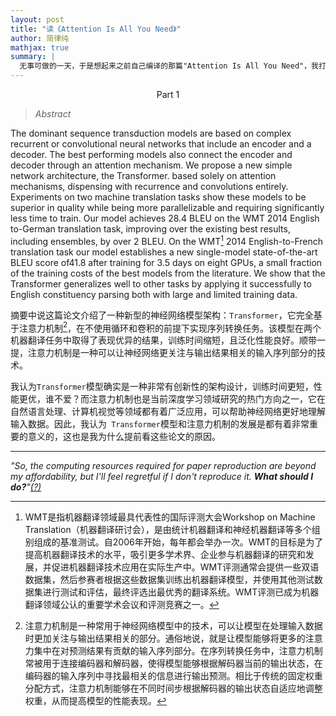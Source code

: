 ```yaml
---
layout: post
title: "读《Attention Is All You Need》"
author: 简律纯
mathjax: true
summary: |
  无事可做的一天，于是想起来之前自己编译的那篇"Attention Is All You Need"，我打印出来后便是再也没看过了，于是把它翻了个底朝天。在这里记下我阅读它时所做的笔记。
---
```


<p align="center">Part 1</p>

> _Abstract_  

The dominant sequence transduction models are based on complex recurrent or convolutional neural networks that include an encoder and a decoder. The best performing models also connect the encoder and decoder through an attention mechanism. We propose a new simple network architecture, the Transformer. based solely on attention mechanisms, dispensing with recurrence and convolutions entirely. Experiments on two machine translation tasks show these models to be superior in quality while being more parallelizable and requiring significantly less time to train. Our model achieves 28.4 BLEU on the WMT 2014 English to-German translation task, improving over the existing best results, including ensembles, by over 2 BLEU. On the WMT[^1] 2014 English-to-French translation task our model establishes a new single-model state-of-the-art BLEU score of41.8 after training for 3.5 days on eight GPUs, a small fraction of the training costs of the best models from the literature. We show that the Transformer generalizes well to other tasks by applying it successfully to English constituency parsing both with large and limited training data.

摘要中说这篇论文介绍了一种新型的神经网络模型架构：`Transformer`，它完全基于注意力机制[^2]，在不使用循环和卷积的前提下实现序列转换任务。该模型在两个机器翻译任务中取得了表现优异的结果，训练时间缩短，且泛化性能良好。顺带一提，注意力机制是一种可以让神经网络更关注与输出结果相关的输入序列部分的技术。

[^1]: WMT是指机器翻译领域最具代表性的国际评测大会Workshop on Machine Translation（机器翻译研讨会），是由统计机器翻译和神经机器翻译等多个组别组成的基准测试。自2006年开始，每年都会举办一次。WMT的目标是为了提高机器翻译技术的水平，吸引更多学术界、企业参与机器翻译的研究和发展，并促进机器翻译技术应用在实际生产中。WMT评测通常会提供一些双语数据集，然后参赛者根据这些数据集训练出机器翻译模型，并使用其他测试数据集进行测试和评估，最终评选出最优秀的翻译系统。WMT评测已成为机器翻译领域公认的重要学术会议和评测竞赛之一。

[^2]: 注意力机制是一种常用于神经网络模型中的技术，可以让模型在处理输入数据时更加关注与输出结果相关的部分。通俗地说，就是让模型能够将更多的注意力集中在对预测结果有贡献的输入序列部分。在序列转换任务中，注意力机制常被用于连接编码器和解码器，使得模型能够根据解码器当前的输出状态，在编码器的输入序列中寻找最相关的信息进行输出预测。相比于传统的固定权重分配方式，注意力机制能够在不同时间步根据解码器的输出状态自适应地调整权重，从而提高模型的性能表现。

我认为`Transformer`模型确实是一种非常有创新性的架构设计，训练时间更短，性能更优，谁不爱？而注意力机制也是当前深度学习领域研究的热门方向之一，它在自然语言处理、计算机视觉等领域都有着广泛应用，可以帮助神经网络更好地理解输入数据。因此，我认为` Transformer`模型和注意力机制的发展是都有着非常重要的意义的，这也是我为什么提前看这些论文的原因。

***

_"So, the computing resources required for paper reproduction are beyond my affordability, but I'll feel regretful if I don't reproduce it. **What should I do?**"<a href="/fool" title="#目移 看向阿尘和CAS.." rel="tipsy">(?)</a>_
